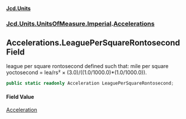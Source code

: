 #### [Jcd.Units](index 'index')
### [Jcd.Units.UnitsOfMeasure.Imperial](Jcd.Units.UnitsOfMeasure.Imperial 'Jcd.Units.UnitsOfMeasure.Imperial').[Accelerations](Accelerations 'Jcd.Units.UnitsOfMeasure.Imperial.Accelerations')

## Accelerations.LeaguePerSquareRontosecond Field

league per square rontosecond defined such that: mile per square yoctosecond = lea/rs² ×
(3.0)/((1.0/1000.0)*(1.0/1000.0)).

```csharp
public static readonly Acceleration LeaguePerSquareRontosecond;
```

#### Field Value
[Acceleration](Acceleration 'Jcd.Units.UnitTypes.Acceleration')